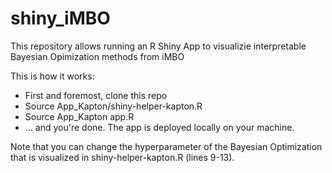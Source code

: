 # shiny_iMBO
This repository allows running an R Shiny App to visualizie interpretable Bayesian Opimization methods from iMBO

This is how it works:

* First and foremost, clone this repo 
* Source App_Kapton/shiny-helper-kapton.R
* Source App_Kapton app.R
* ... and you're done. The app is deployed locally on your machine. 

Note that you can change the hyperparameter of the Bayesian Optimization that is visualized in shiny-helper-kapton.R (lines 9-13).

